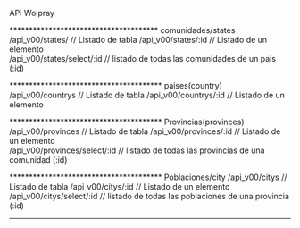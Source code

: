 API Wolpray

************************************** comunidades/states
/api_v00/states/                  // Listado de tabla 
/api_v00/states/:id               // Listado de un elemento   
/api_v00/states/select/:id        // listado de todas las comunidades de un pais (:id)

*************************************** paises(country)
/api_v00/countrys                 // Listado de tabla 
/api_v00/countrys/:id               // Listado de un elemento   


*************************************** Provincias(provinces)
/api_v00/provinces                // Listado de tabla 
/api_v00/provinces/:id               // Listado de un elemento   
/api_v00/provinces/select/:id        // listado de todas las provincias de una comunidad (:id)

*************************************** Poblaciones/city
/api_v00/citys                    // Listado de tabla 
/api_v00/citys/:id               // Listado de un elemento   
/api_v00/citys/select/:id        // listado de todas las poblaciones de una provincia (:id)



**************************************************************************
<!-- Controller cliente.
************************importaciones
import Listado from './ListadoMenu';
import Formulario from './FormularioMenu';
import ControllerBase from '../ControllerBase';
import Menu from '../../../modelos/Menu';
import { checkUsuario } from '../../../Servicios/funcionesSeguridad';
*************************En constructor
export default class ControllerXXX extends ControllerBase {
    constructor(props) {
        super(props);
        this.TABLA = 'menu';         Nombre de la tabla que hace referencia
        this.ID = 'idMenu';          Nombre de la Primary kay
        this.LISTADO = Listado       Componente para listado (importado)
        this.FORMULARIO = Formulario Componente para formulario, importado
        this.MODELO = new Menu();    Clase que define la tabla

Podemos incorporar los state que deseemos, con la salvedad del de seguridad que es obligatorio
    this.state = {
            estadoActualizacion: 0,
            orden: "",
            id: "",
            estadoUsuario: checkUsuario(9)      <----------- Nivel para autorizado
         -->